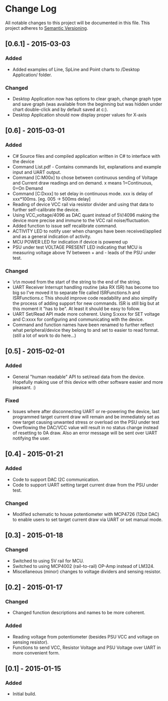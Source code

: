 # Change Log
All notable changes to this project will be documented in this file.
This project adheres to [Semantic Versioning](http://semver.org/).

## [0.6.1] - 2015-03-03
### Added
- Added examples of Line, SpLine and Point charts to /Desktop Application/ folder.

### Changed
- Desktop Application now has options to clear graph, change graph type and save graph (was available from the beginning but was hidden under chart double-click and by default saved at c:\).
- Desktop Application should now display proper values for X-axis

## [0.6] - 2015-03-01
### Added
- C# Source files and compiled application written in C# to interface with the device
- Command List.pdf - Contains commands list, explanations and example input and UART output.
- Command [C:M00x] to chose between continuous sending of Voltage and Current draw readings
 and on demand. x means 1=Continuous, 0=On Demand
- Command [C:Dxxx] to set delay in continuous mode. xxx is delay of xxx*100ms. [eg. 005 -> 500ms delay]
- Reading of device VCC rail via resistor divider and using that data to further
self-calibrate the device.
- Using VCC_voltage/4096 as DAC quant instead of 5V/4096 making the device more precise
and immune to the VCC rail noise/fluctuation.
- Added function to issue self recalibrate command.
- ACTIVITY LED to notify user when changes have been received/applied and as a general
indication of activity.
- MCU POWER LED for indication if device is powered up
- PSU under test VOLTAGE PRESENT LED indicating that MCU is measuring voltage above 1V
between + and - leads of the PSU under test.

### Changed
- \r\n moved from the start of the string to the end of the string.
- UART Receiver Interrupt handling routine (aka RX ISR) has become too big so I've moved it
to separate file called ISRFunctions.h and ISRFunctions.c This should improve code readability
and also simplify the process of adding support for new commands.
ISR is still big but at this moment it "has to be". At least it should be easy to follow.
- UART Set/Read API made more coherent. Using S:xxxx for SET voltage and C:xxxx for configuring
and communicating with the device.
- Command and function names have been renamed to further reflect what peripheral/device
they belong to and set to easier to read format. (still a lot of work to do here...)

## [0.5] - 2015-02-01
### Added
- General "human readable" API to set/read data from the device. Hopefully making
use of this device with other software easier and more pleasant. :)

### Fixed
- Issues where after disconnecting UART or re-powering the device, last programmed
target current draw will remain and be immediately set as new target causing unwanted
stress or overload on the PSU under test
- Overflowing the DAC/VCC value will result in no status change instead of resetting to 0A draw.
Also an error message will be sent over UART notifying the user.

## [0.4] - 2015-01-21
### Added
- Code to support DAC I2C communication.
- Code to support UART setting target current draw from the PSU under test.

### Changed
- Modified schematic to house potentiometer with MCP4726 (12bit DAC) to enable users to set
target current draw via UART or set manual mode.


## [0.3] - 2015-01-18
### Changed
- Switched to using 5V rail for MCU.
- Switched to using MCP4002 (rail-to-rail) OP-Amp instead of LM324.
- Miscellaneous (minor) changes to voltage dividers and sensing resistor.

## [0.2] - 2015-01-17
### Changed
- Changed function descriptions and names to be more coherent.

### Added
- Reading voltage from potentiometer (besides PSU VCC and voltage on sensing resistor).
- Functions to send VCC, Resistor Voltage and PSU Voltage over UART in more convenient form.

## [0.1] - 2015-01-15
### Added
- Initial build.

